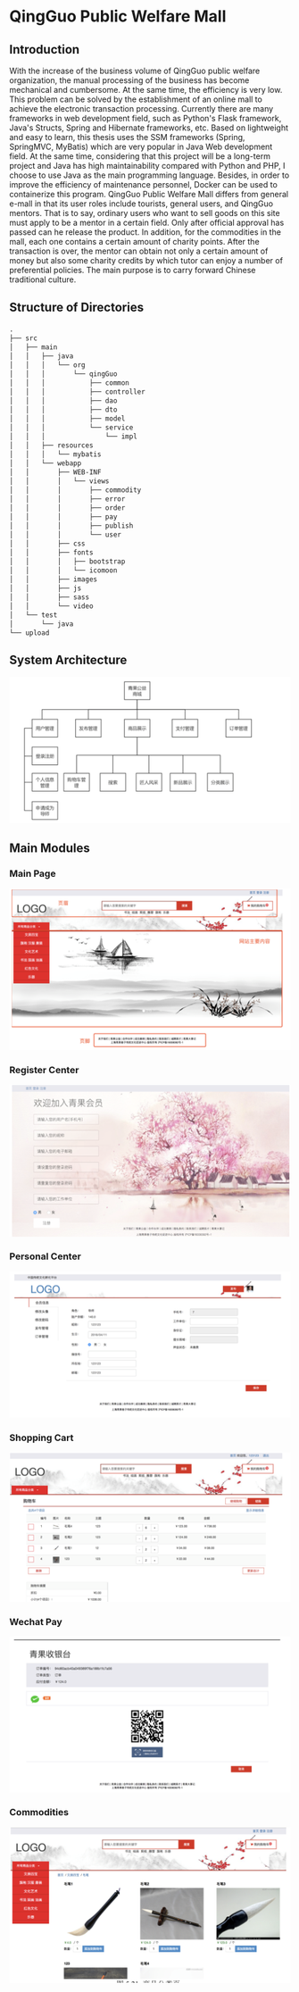 # QingGuo Public Welfare Mall

## Introduction
With the increase of the business volume of QingGuo public welfare organization, the manual processing of the business has become mechanical and cumbersome. At the same time, the efficiency is very low. This problem can be solved by the establishment of an online mall to achieve the electronic transaction processing.
Currently there are many frameworks in web development field, such as Python's Flask framework, Java's Structs, Spring and Hibernate frameworks, etc. Based on lightweight and easy to learn, this thesis uses the SSM frameworks (Spring, SpringMVC, MyBatis) which are very popular in Java Web development field. At the same time, considering that this project will be a long-term project and Java has high maintainability compared with Python and PHP, I choose to use Java as the main programming language. Besides, in order to improve the efficiency of maintenance personnel, Docker can be used to containerize this program.
QingGuo Public Welfare Mall differs from general e-mall in that its user roles include tourists, general users, and QingGuo mentors. That is to say, ordinary users who want to sell goods on this site must apply to be a mentor in a certain field. Only after official approval has passed can he release the product. In addition, for the commodities in the mall, each one contains a certain amount of charity points. After the transaction is over, the mentor can obtain not only a certain amount of money but also some charity credits by which tutor can enjoy a number of preferential policies. The main purpose is to carry forward Chinese traditional culture.


## Structure of Directories
```
.  
├── src  
│   ├── main  
│   │   ├── java  
│   │   │   └── org  
│   │   │       └── qingGuo  
│   │   │           ├── common  
│   │   │           ├── controller  
│   │   │           ├── dao  
│   │   │           ├── dto  
│   │   │           ├── model  
│   │   │           └── service  
│   │   │               └── impl  
│   │   ├── resources  
│   │   │   └── mybatis  
│   │   └── webapp  
│   │       ├── WEB-INF  
│   │       │   └── views  
│   │       │       ├── commodity  
│   │       │       ├── error  
│   │       │       ├── order  
│   │       │       ├── pay  
│   │       │       ├── publish  
│   │       │       └── user  
│   │       ├── css  
│   │       ├── fonts  
│   │       │   ├── bootstrap  
│   │       │   └── icomoon  
│   │       ├── images  
│   │       ├── js  
│   │       ├── sass  
│   │       └── video  
│   └── test  
│       └── java  
└── upload  
```

## System Architecture
<img src="https://github.com/Bit64L/BlogImage/raw/master/qingguo/qingguosysarchi.png">

## Main Modules
### Main Page
<img src="https://github.com/Bit64L/BlogImage/raw/master/qingguo/qingguo-main-page.png">

### Register Center
<img src="https://github.com/Bit64L/BlogImage/raw/master/qingguo/qingguo-regester-page.png">

### Personal Center
<img src="https://github.com/Bit64L/BlogImage/raw/master/qingguo/qingguo-profile-page.png">

### Shopping Cart
<img src="https://github.com/Bit64L/BlogImage/raw/master/qingguo/qingguo-shopping-cart.png">

### Wechat Pay
<img src="https://github.com/Bit64L/BlogImage/raw/master/qingguo/qingguo-wechat-pay.png">

### Commodities 
<img src="https://github.com/Bit64L/BlogImage/raw/master/qingguo/qingguo-goods.png">

